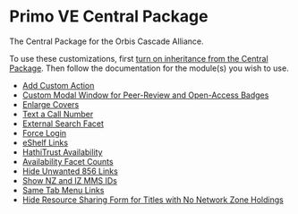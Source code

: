 # Primo VE Central Package
The Central Package for the Orbis Cascade Alliance.

To use these customizations, first [turn on inheritance from the Central Package](https://www.orbiscascade.org/programs/systems/pcsg/primo-toolkit/turn-on-inheritance-from-the-central-package/).
Then follow the documentation for the module(s) you wish to use.

- [Add Custom Action](https://www.orbiscascade.org/programs/systems/pcsg/primo-ve-toolkit/custom-action/)
- [Custom Modal Window for Peer-Review and Open-Access Badges](https://www.orbiscascade.org/programs/systems/pcsg/primo-ve-toolkit/badges-information-modal/)
- [Enlarge Covers](https://www.orbiscascade.org/programs/systems/pcsg/primo-ve-toolkit/enlarge-cover-image/)
- [Text a Call Number](https://www.orbiscascade.org/programs/systems/pcsg/primo-ve-toolkit/text-a-call-number/)
- [External Search Facet](https://www.orbiscascade.org/programs/systems/pcsg/primo-ve-toolkit/external-search-facet/)
- [Force Login](https://www.orbiscascade.org/programs/systems/pcsg/primo-ve-toolkit/force-user-login/)
- [eShelf Links](https://www.orbiscascade.org/programs/systems/pcsg/primo-ve-toolkit/add-custom-links-to-the-eshelf-menu/)
- [HathiTrust Availability](https://www.orbiscascade.org/programs/systems/pcsg/primo-ve-toolkit/hathitrust-availability/)
- [Availability Facet Counts](https://www.orbiscascade.org/programs/systems/pcsg/primo-ve-toolkit/availability-counts/)
- [Hide Unwanted 856 Links](https://www.orbiscascade.org/programs/systems/pcsg/primo-ve-toolkit/hide-856-links/)
- [Show NZ and IZ MMS IDs](https://www.orbiscascade.org/programs/systems/pcsg/primo-ve-toolkit/show-mms-ids/)
- [Same Tab Menu Links](https://www.orbiscascade.org/programs/systems/pcsg/primo-ve-toolkit/same-tab-menu-links/)
- [Hide Resource Sharing Form for Titles with No Network Zone Holdings](https://www.orbiscascade.org/programs/systems/pcsg/primo-ve-toolkit/hide-summit/)
